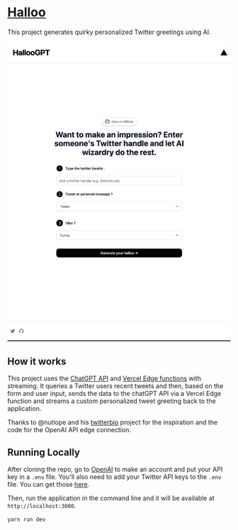 # [Halloo](https://halloo.dev)

This project generates quirky personalized Twitter greetings using AI.

[![HalloGPT-image](./public/screenshot.png)](https://halloo.dev)

## How it works

This project uses the [ChatGPT API](https://openai.com/api/) and [Vercel Edge functions](https://vercel.com/features/edge-functions) with streaming. It queries a Twitter users recent tweets and then, based on the form and user input, sends the data to the chatGPT API via a Vercel Edge function and streams a custom personalized tweet greeting back to the application.

Thanks to @nutlope and his [twitterbio](https://github.com/Nutlope/twitterbio) project for the inspiration and the code for the OpenAI API edge connection.

## Running Locally

After cloning the repo, go to [OpenAI](https://beta.openai.com/account/api-keys) to make an account and put your API key in a `.env` file. You'll also need to add your Twitter API keys to the `.env` file. You can get those [here](https://developer.twitter.com/en/portal/dashboard).

Then, run the application in the command line and it will be available at `http://localhost:3000`.

```zsh
yarn run dev
```
